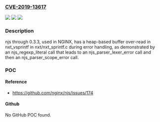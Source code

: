 ### [CVE-2019-13617](https://cve.mitre.org/cgi-bin/cvename.cgi?name=CVE-2019-13617)
![](https://img.shields.io/static/v1?label=Product&message=n%2Fa&color=blue)
![](https://img.shields.io/static/v1?label=Version&message=n%2Fa&color=blue)
![](https://img.shields.io/static/v1?label=Vulnerability&message=n%2Fa&color=brighgreen)

### Description

njs through 0.3.3, used in NGINX, has a heap-based buffer over-read in nxt_vsprintf in nxt/nxt_sprintf.c during error handling, as demonstrated by an njs_regexp_literal call that leads to an njs_parser_lexer_error call and then an njs_parser_scope_error call.

### POC

#### Reference
- https://github.com/nginx/njs/issues/174

#### Github
No GitHub POC found.

